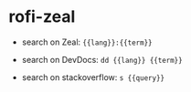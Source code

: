 # rofi-zeal

- search on Zeal:
`{{lang}}:{{term}}`

- search on DevDocs:
`dd {{lang}} {{term}}`

- search on stackoverflow:
`s {{query}}`
